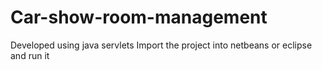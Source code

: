 # Car-show-room-management
Developed using java servlets 
Import the project into netbeans or eclipse and run it
